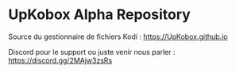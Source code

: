 # UpKobox Alpha Repository

Source du gestionnaire de fichiers Kodi :
 https://UpKobox.github.io

Discord pour le support ou juste venir nous parler :
https://discord.gg/2MAjw3zsRs
